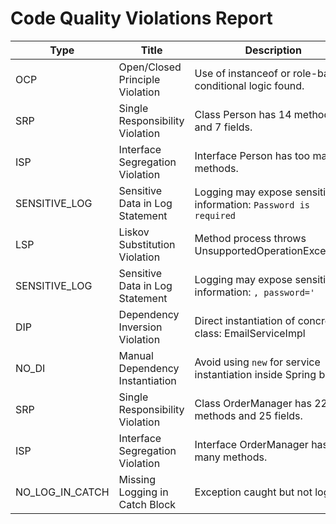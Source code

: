 # Code Quality Violations Report

| Type | Title | Description | File | Element | Severity | Score |
|------|-------|-------------|------|---------|----------|-------|
| OCP | Open/Closed Principle Violation | Use of instanceof or role-based conditional logic found. | D:\GIT\spring-boot-rest-api-antipatterns\src\main\java\com\swag\myapp\entities\AccessChecker.java | IfStmt | MEDIUM | 20 |
| SRP | Single Responsibility Violation | Class Person has 14 methods and 7 fields. | D:\GIT\spring-boot-rest-api-antipatterns\src\main\java\com\swag\myapp\entities\Person.java | Person | MEDIUM | 21 |
| ISP | Interface Segregation Violation | Interface Person has too many methods. | D:\GIT\spring-boot-rest-api-antipatterns\src\main\java\com\swag\myapp\entities\Person.java | Person | LOW | 15 |
| SENSITIVE_LOG | Sensitive Data in Log Statement | Logging may expose sensitive information: `Password is required` | D:\GIT\spring-boot-rest-api-antipatterns\src\main\java\com\swag\myapp\entities\Person.java | Password is required | HIGH | 40 |
| LSP | Liskov Substitution Violation | Method process throws UnsupportedOperationException. | D:\GIT\spring-boot-rest-api-antipatterns\src\main\java\com\swag\myapp\LegacySubClass.java | process | HIGH | 25 |
| SENSITIVE_LOG | Sensitive Data in Log Statement | Logging may expose sensitive information: `, password='` | D:\GIT\spring-boot-rest-api-antipatterns\src\main\java\com\swag\myapp\models\LoginRequest.java | , password=' | HIGH | 40 |
| DIP | Dependency Inversion Violation | Direct instantiation of concrete class: EmailServiceImpl | D:\GIT\spring-boot-rest-api-antipatterns\src\main\java\com\swag\myapp\models\UserHandler.java | EmailServiceImpl | HIGH | 30 |
| NO_DI | Manual Dependency Instantiation | Avoid using `new` for service instantiation inside Spring beans. | D:\GIT\spring-boot-rest-api-antipatterns\src\main\java\com\swag\myapp\models\UserHandler.java | EmailServiceImpl | HIGH | 30 |
| SRP | Single Responsibility Violation | Class OrderManager has 22 methods and 25 fields. | D:\GIT\spring-boot-rest-api-antipatterns\src\main\java\com\swag\myapp\services\OrderManager.java | OrderManager | MEDIUM | 47 |
| ISP | Interface Segregation Violation | Interface OrderManager has too many methods. | D:\GIT\spring-boot-rest-api-antipatterns\src\main\java\com\swag\myapp\services\OrderManager.java | OrderManager | LOW | 15 |
| NO_LOG_IN_CATCH | Missing Logging in Catch Block | Exception caught but not logged. | D:\GIT\spring-boot-rest-api-antipatterns\src\main\java\com\swag\myapp\services\OrderService.java | e | HIGH | 35 |
